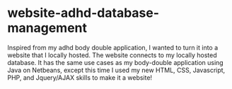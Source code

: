 # website-adhd-database-management
Inspired from my adhd body double application, I wanted to turn it into a website that I locally hosted. The website connects to my locally hosted database. It has the same use cases as my body-double application using Java on Netbeans, except this time I used my new HTML, CSS, Javascript, PHP, and Jquery/AJAX skills to make it a website! 
